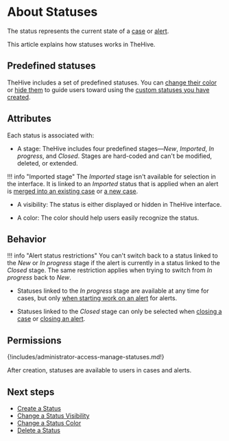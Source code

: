 # About Statuses

The status represents the current state of a [case](../../user-guides/analyst-corner/cases/about-cases.md) or [alert](../../user-guides/analyst-corner/alerts/about-alerts.md).

This article explains how statuses works in TheHive.

## Predefined statuses

TheHive includes a set of predefined statuses. You can [change their color](change-color-of-a-status.md) or [hide them](change-visibility-of-a-status.md) to guide users toward using the [custom statuses you have created](create-a-status.md).

## Attributes

Each status is associated with:

* A stage: TheHive includes four predefined stages—*New*, *Imported*, *In progress*, and *Closed*. Stages are hard-coded and can't be modified, deleted, or extended.

!!! info "Imported stage"
    The *Imported* stage isn't available for selection in the interface. It is linked to an *Imported* status that is applied when an alert is [merged into an existing case](../../user-guides/analyst-corner/alerts/alerts-description/merge-alerts.md) or [a new case](../../user-guides/analyst-corner/alerts/alerts-description/new-case-from-selection.md).

* <!-- md:version 5.5 --> A visibility: The status is either displayed or hidden in TheHive interface.

* A color: The color should help users easily recognize the status.

## Behavior

!!! info "Alert status restrictions"
    You can't switch back to a status linked to the *New* or *In progress* stage if the alert is currently in a status linked to the *Closed* stage. The same restriction applies when trying to switch from *In progress* back to *New*.

* Statuses linked to the *In progress* stage are available at any time for cases, but only [when starting work on an alert](../../user-guides/analyst-corner/alerts/alerts-description/actions.md#start) for alerts.

* Statuses linked to the *Closed* stage can only be selected when [closing a case](../../user-guides/analyst-corner/cases/close-a-case.md) or [closing an alert](../../user-guides/analyst-corner/alerts/close-an-alert.md).

## Permissions

{!includes/administrator-access-manage-statuses.md!}

After creation, statuses are available to users in cases and alerts.

## Next steps

* [Create a Status](create-a-status.md)
* [Change a Status Visibility](change-visibility-of-a-status.md)
* [Change a Status Color](change-color-of-a-status.md)
* [Delete a Status](delete-a-status.md)